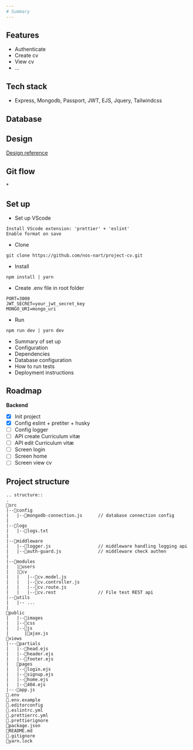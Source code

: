 ```yaml
---
# Summary
---
```


##  Features

- Authenticate
- Create cv
- View cv
- ...

## Tech stack

- Express, Mongodb, Passport, JWT, EJS, Jquery, Tailwindcss

## Database


## Design

[Design reference](https://cv.viblo.asia/landing)

## Git flow

\*

## Set up

- Set up VScode

```
Install VScode extension: 'prettier' + 'eslint'
Enable format on save
```

- Clone

```
git clone https://github.com/nos-nart/project-cv.git
```

- Install

```
npm install | yarn
```

- Create .env file in root folder

```
PORT=3000
JWT_SECRET=your_jwt_secret_key
MONGO_URI=mongo_uri
```

- Run

```
npm run dev | yarn dev
```

- Summary of set up
- Configuration
- Dependencies
- Database configuration
- How to run tests
- Deployment instructions

## Roadmap

**Backend**

- [x] Init project
- [x] Config eslint + pretiter + husky
- [ ] Config logger
- [ ] API create Curriculum vitæ
- [ ] API edit Curriculum vitæ
- [ ] Screen login
- [ ] Screen home
- [ ] Screen view cv

## Project structure

    .. structure::
    .
    💾src
    |--📁config
    |   |--📑mongodb-connection.js      // database connection config
    |
    |--📁logs
    |   |--📑logs.txt
    |
    |--📁middleware
    |   |--📑logger.js                  // middleware handling logging api
    |   |--📑auth-guard.js              // middleware check authen
    |
    |--📁modules
    |   |📁users
    |   |📁cv
    |   |   |--📑cv.model.js
    |   |   |--📑cv.controller.js
    |   |   |--📑cv.route.js
    |   |   |--📑cv.rest                // File test REST api
    |--📁utils
    |   |-- ...
    |
    💾public
    |   |--📁images
    |   |--📁css
    |   |--📁js
    |      |📑ajax.js
    💾views
    |---📁partials
    |   |--📑head.ejs
    |   |--📑header.ejs
    |   |--📑footer.ejs
    |   📁pages
    |   |--📑login.ejs
    |   |--📑signup.ejs
    |   |--📑home.ejs
    |   |--📑404.ejs
    |---📑app.js
    📑.env
    📑.env.example
    📑.editorconfig
    📑.eslintrc.yml
    📑.prettierrc.yml
    📑.prettierignore
    📑package.json
    📑README.md
    📑.gitignore
    📑yarn.lock
